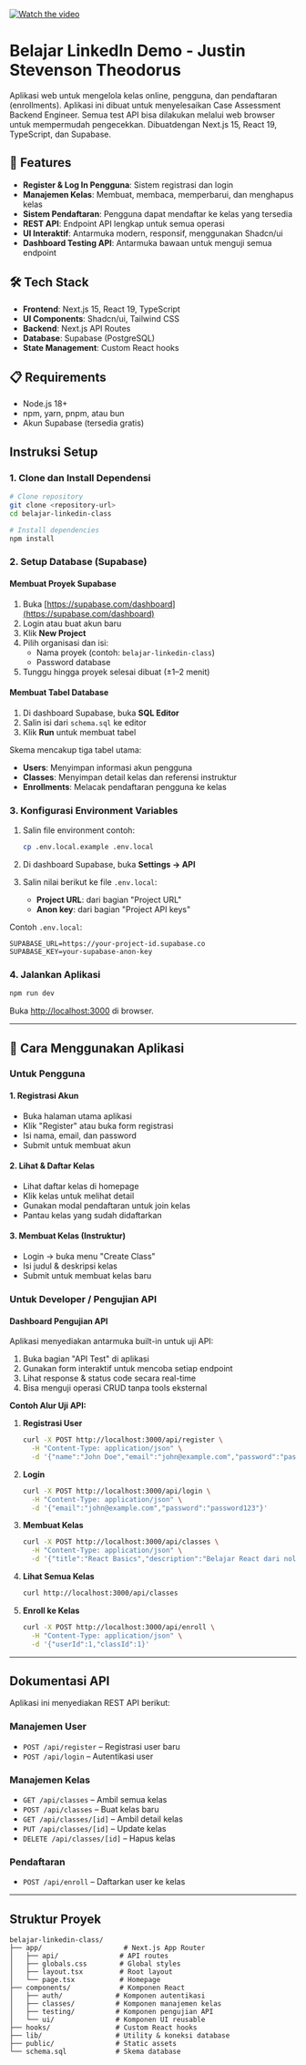 [![Watch the video](https://raw.githubusercontent.com/justin-theodorus/belejar-linkedin-demo/main/thumbnail.png)](https://raw.githubusercontent.com/justin-theodorus/belejar-linkedin-demo/main/video_demo.mov)

# Belajar LinkedIn Demo - Justin Stevenson Theodorus

Aplikasi web untuk mengelola kelas online, pengguna, dan pendaftaran (enrollments). Aplikasi ini dibuat untuk menyelesaikan Case Assessment Backend Engineer. Semua test API bisa dilakukan melalui web browser untuk mempermudah pengecekkan. Dibuatdengan Next.js 15, React 19, TypeScript, dan Supabase.

## 🚀 Features

* **Register & Log In Pengguna**: Sistem registrasi dan login
* **Manajemen Kelas**: Membuat, membaca, memperbarui, dan menghapus kelas
* **Sistem Pendaftaran**: Pengguna dapat mendaftar ke kelas yang tersedia
* **REST API**: Endpoint API lengkap untuk semua operasi
* **UI Interaktif**: Antarmuka modern, responsif, menggunakan Shadcn/ui
* **Dashboard Testing API**: Antarmuka bawaan untuk menguji semua endpoint

## 🛠️ Tech Stack

* **Frontend**: Next.js 15, React 19, TypeScript
* **UI Components**: Shadcn/ui, Tailwind CSS
* **Backend**: Next.js API Routes
* **Database**: Supabase (PostgreSQL)
* **State Management**: Custom React hooks

## 📋 Requirements

* Node.js 18+
* npm, yarn, pnpm, atau bun
* Akun Supabase (tersedia gratis)

## Instruksi Setup

### 1. Clone dan Install Dependensi

```bash
# Clone repository
git clone <repository-url>
cd belajar-linkedin-class

# Install dependencies
npm install
```

### 2. Setup Database (Supabase)

#### Membuat Proyek Supabase

1. Buka [https://supabase.com/dashboard](https://supabase.com/dashboard)
2. Login atau buat akun baru
3. Klik **New Project**
4. Pilih organisasi dan isi:
   * Nama proyek (contoh: `belajar-linkedin-class`)
   * Password database
5. Tunggu hingga proyek selesai dibuat (±1–2 menit)

#### Membuat Tabel Database

1. Di dashboard Supabase, buka **SQL Editor**
2. Salin isi dari `schema.sql` ke editor
3. Klik **Run** untuk membuat tabel

Skema mencakup tiga tabel utama:

* **Users**: Menyimpan informasi akun pengguna
* **Classes**: Menyimpan detail kelas dan referensi instruktur
* **Enrollments**: Melacak pendaftaran pengguna ke kelas

### 3. Konfigurasi Environment Variables

1. Salin file environment contoh:

   ```bash
   cp .env.local.example .env.local
   ```

2. Di dashboard Supabase, buka **Settings → API**

3. Salin nilai berikut ke file `.env.local`:

   * **Project URL**: dari bagian "Project URL"
   * **Anon key**: dari bagian "Project API keys"

Contoh `.env.local`:

```env
SUPABASE_URL=https://your-project-id.supabase.co
SUPABASE_KEY=your-supabase-anon-key
```

### 4. Jalankan Aplikasi

```bash
npm run dev
```

Buka [http://localhost:3000](http://localhost:3000) di browser.

---

## 🎯 Cara Menggunakan Aplikasi

### Untuk Pengguna

#### 1. Registrasi Akun

* Buka halaman utama aplikasi
* Klik "Register" atau buka form registrasi
* Isi nama, email, dan password
* Submit untuk membuat akun

#### 2. Lihat & Daftar Kelas

* Lihat daftar kelas di homepage
* Klik kelas untuk melihat detail
* Gunakan modal pendaftaran untuk join kelas
* Pantau kelas yang sudah didaftarkan

#### 3. Membuat Kelas (Instruktur)

* Login → buka menu "Create Class"
* Isi judul & deskripsi kelas
* Submit untuk membuat kelas baru

### Untuk Developer / Pengujian API

#### Dashboard Pengujian API

Aplikasi menyediakan antarmuka built-in untuk uji API:

1. Buka bagian "API Test" di aplikasi
2. Gunakan form interaktif untuk mencoba setiap endpoint
3. Lihat response & status code secara real-time
4. Bisa menguji operasi CRUD tanpa tools eksternal

**Contoh Alur Uji API:**

1. **Registrasi User**

   ```bash
   curl -X POST http://localhost:3000/api/register \
     -H "Content-Type: application/json" \
     -d '{"name":"John Doe","email":"john@example.com","password":"password123"}'
   ```

2. **Login**

   ```bash
   curl -X POST http://localhost:3000/api/login \
     -H "Content-Type: application/json" \
     -d '{"email":"john@example.com","password":"password123"}'
   ```

3. **Membuat Kelas**

   ```bash
   curl -X POST http://localhost:3000/api/classes \
     -H "Content-Type: application/json" \
     -d '{"title":"React Basics","description":"Belajar React dari nol","instructorId":1}'
   ```

4. **Lihat Semua Kelas**

   ```bash
   curl http://localhost:3000/api/classes
   ```

5. **Enroll ke Kelas**

   ```bash
   curl -X POST http://localhost:3000/api/enroll \
     -H "Content-Type: application/json" \
     -d '{"userId":1,"classId":1}'
   ```

---

## Dokumentasi API

Aplikasi ini menyediakan REST API berikut:

### Manajemen User

* `POST /api/register` – Registrasi user baru
* `POST /api/login` – Autentikasi user

### Manajemen Kelas

* `GET /api/classes` – Ambil semua kelas
* `POST /api/classes` – Buat kelas baru
* `GET /api/classes/[id]` – Ambil detail kelas
* `PUT /api/classes/[id]` – Update kelas
* `DELETE /api/classes/[id]` – Hapus kelas

### Pendaftaran

* `POST /api/enroll` – Daftarkan user ke kelas

---

## Struktur Proyek

```
belajar-linkedin-class/
├── app/                    # Next.js App Router
│   ├── api/               # API routes
│   ├── globals.css        # Global styles
│   ├── layout.tsx         # Root layout
│   └── page.tsx           # Homepage
├── components/            # Komponen React
│   ├── auth/             # Komponen autentikasi
│   ├── classes/          # Komponen manajemen kelas
│   ├── testing/          # Komponen pengujian API
│   └── ui/               # Komponen UI reusable
├── hooks/                # Custom React hooks
├── lib/                  # Utility & koneksi database
├── public/               # Static assets
└── schema.sql            # Skema database
```



